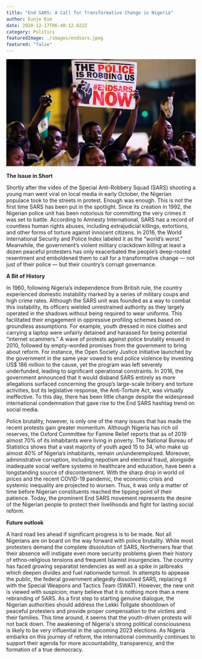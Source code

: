 ```yaml
---
title: "End SARS: A Call for Transformative Change in Nigeria"
author: Eunje Kim
date: 2020-12-17T06:40:12.022Z
category: Politics
featuredImage: ./images/endsars.jpeg
featured: "false"
---
```

![end sars](images/endsars.jpeg)

**The Issue in Short**

Shortly after the video of the Special Anti-Robbery Squad (SARS) shooting a young man went viral on local media in early October, the Nigerian populace took to the streets in protest. Enough was enough. This is not the first time SARS has been put in the spotlight. Since its creation in 1992, the Nigerian police unit has been notorious for committing the very crimes it was set to battle. According to Amnesty International, SARS has a record of countless human rights abuses, including extrajudicial killings, extortions, and other forms of torture against innocent citizens. In 2016, the World International Security and Police Index labeled it as the “world’s worst.” Meanwhile, the government’s violent military crackdown killing at least a dozen peaceful protesters has only exacerbated the people’s deep-rooted resentment and emboldened them to call for a transformative change — not just of their police — but their country’s corrupt governance.

**A Bit of History**

In 1960, following Nigeria’s independence from British rule, the country experienced domestic instability marked by a series of military coups and high crime rates. Although the SARS unit was founded as a way to combat this instability, its officers wielded unrestrained authority as they largely operated in the shadows without being required to wear uniforms. This facilitated their engagement in oppressive profiling schemes based on groundless assumptions. For example, youth dressed in nice clothes and carrying a laptop were unfairly detained and harassed for being potential “internet scammers.” A wave of protests against police brutality ensued in 2010, followed by empty-worded promises from the government to bring about reform. For instance, the Open Society Justice Initiative launched by the government in the same year vowed to end police violence by investing US$ 186 million to the cause, yet the program was left severely underfunded, leading to significant operational constraints. In 2016, the government announced that it would disband SARS entirely as more allegations surfaced concerning the group’s large-scale bribery and torture activities, but its legislative response, the Anti-Torture Act, was virtually ineffective. To this day, there has been little change despite the widespread international condemnation that gave rise to the End SARS hashtag trend on social media.

Police brutality, however, is only one of the many issues that has made the recent protests gain greater momentum. Although Nigeria has rich oil reserves, the Oxford Committee for Famine Relief reports that as of 2019 almost 70% of its inhabitants were living in poverty. The National Bureau of Statistics shows that a vast majority of youth aged 15 to 34, who make up almost 40% of Nigeria’s inhabitants, remain un/underemployed. Moreover, administrative corruption, including nepotism and electoral fraud, alongside inadequate social welfare systems in healthcare and education, have been a longstanding source of discontentment. With the sharp drop in world oil prices and the recent COVID-19 pandemic, the economic crisis and systemic inequality are projected to worsen. Thus, it was only a matter of time before Nigerian constituents reached the tipping point of their patience. Today, the prominent End SARS movement represents the desire of the Nigerian people to protect their livelihoods and fight for lasting social reform.

**Future outlook**

A hard road lies ahead if significant progress is to be made. Not all Nigerians are on board on the way forward with police brutality. While most protesters demand the complete dissolution of SARS, Northerners fear that their absence will instigate even more security problems given their history of ethno-religious tensions and frequent Islamist insurgencies. The country has faced growing separatist tendencies as well as a spike in jailbreaks which deepen divides and fuel nationwide turmoil. In attempts to appease the public, the federal government allegedly dissolved SARS, replacing it with the Special Weapons and Tactics Team (SWAT). However, the new unit is viewed with suspicion; many believe that it is nothing more than a mere rebranding of SARS. As a first step to starting genuine dialogue, the Nigerian authorities should address the Lekki Tollgate shootdown of peaceful protesters and provide proper compensation to the victims and their families. This time around, it seems that the youth-driven protests will not back down. The awakening of Nigeria's strong political consciousness is likely to be very influential in the upcoming 2023 elections. As Nigeria embarks on this journey of reform, the international community continues to support their agenda for more accountability, transparency, and the formation of a true democracy.